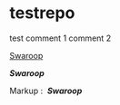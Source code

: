 # testrepo
test
comment 1
comment 2

[Swaroop](http://www.google.fr/) 

***Swaroop***

Markup :  ___Swaroop___

